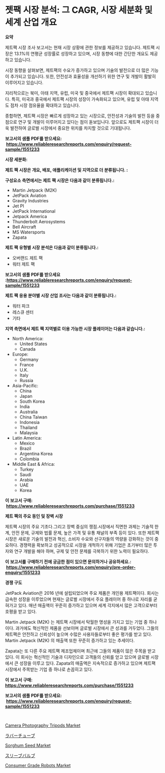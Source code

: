 <p><h1>젯팩 시장 분석: 그 CAGR, 시장 세분화 및 세계 산업 개요</h1></p><p><strong>요약</strong></p>
<p><p>제트팩 시장 조사 보고서는 현재 시장 상황에 관한 정보를 제공하고 있습니다. 제트팩 시장은 13.1%의 연평균 성장률로 성장하고 있으며, 시장 동향에 대한 간단한 개요도 제공하고 있습니다.</p><p>시장 동향을 살펴보면, 제트팩의 수요가 증가하고 있으며 기술의 발전으로 더 많은 기능이 추가되고 있습니다. 또한, 안전성과 효율성을 개선하기 위한 연구 및 개발이 활발히 이루어지고 있습니다.</p><p>지리적으로는 북미, 아태 지역, 유럽, 미국 및 중국에서 제트팩 시장이 확대되고 있습니다. 특히, 미국과 중국에서 제트팩 시장의 성장이 가속화되고 있으며, 유럽 및 아태 지역도 점차 시장 점유율을 확대하고 있습니다.</p><p>종합하면, 제트팩 시장은 빠르게 성장하고 있는 시장으로, 안전성과 기술의 발전 등을 중점으로 연구 및 개발이 이루어지고 있다는 점이 돋보입니다. 앞으로도 제트팩 시장이 더욱 발전하여 글로벌 시장에서 중요한 위치를 차지할 것으로 기대됩니다.</p></p>
<p><strong>보고서의 샘플 PDF를 받으세요: &nbsp;<a href="https://www.reliableresearchreports.com/enquiry/request-sample/1551233">https://www.reliableresearchreports.com/enquiry/request-sample/1551233</a></strong></p>
<p><strong>시장 세분화:</strong></p>
<p><strong> 제트 팩 시장은 개요, 배포, 애플리케이션 및 지역으로 더 분류됩니다. :</strong></p>
<p><strong>구성요소 측면에서는 제트 팩 시장은 다음과 같이 분류됩니다.:</strong></p>
<p><ul><li>Martin Jetpack (M2K)</li><li>JetPack Aviation</li><li>Gravity Industries</li><li>Jet PI</li><li>JetPack International</li><li>Jetpack America</li><li>Thunderbolt Aerosystems</li><li>Bell Aircraft</li><li>MS Watersports</li><li>Zapata</li></ul></p>
<p><strong> 제트 팩 유형별 시장 분석은 다음과 같이 분류됩니다.:</strong></p>
<p><ul><li>오버랜드 제트 팩</li><li>워터 제트 팩</li></ul></p>
<p><strong>보고서의 샘플 PDF를 받으세요 :<a href="https://www.reliableresearchreports.com/enquiry/request-sample/1551233">https://www.reliableresearchreports.com/enquiry/request-sample/1551233</a></strong></p>
<p><strong> 제트 팩 응용 분야별 시장 산업 조사는 다음과 같이 분류됩니다.:</strong></p>
<p><ul><li>워터 파크</li><li>레스큐 센터</li><li>기타</li></ul></p>
<p><strong>지역 측면에서 제트 팩 지역별로 이용 가능한 시장 플레이어는 다음과 같습니다.:</strong></p>
<p><ul>
    <li>
        North America:
        <ul>
            <li>United States</li>
            <li>Canada</li>
        </ul>
    </li>
    <li>
        Europe:
        <ul>
            <li>Germany</li>
            <li>France</li>
            <li>U.K.</li>
            <li>Italy</li>
            <li>Russia</li>
        </ul>
    </li>
    <li>
        Asia-Pacific:
        <ul>
            <li>China</li>
            <li>Japan</li>
            <li>South Korea</li>
            <li>India</li>
            <li>Australia</li>
            <li>China Taiwan</li>
            <li>Indonesia</li>
            <li>Thailand</li>
            <li>Malaysia</li>
        </ul>
    </li>
    <li>
        Latin America:
        <ul>
            <li>Mexico</li>
            <li>Brazil</li>
            <li>Argentina Korea</li>
            <li>Colombia</li>
        </ul>
    </li>
    <li>
        Middle East & Africa:
        <ul>
            <li>Turkey</li>
            <li>Saudi</li>
            <li>Arabia</li>
            <li>UAE</li>
            <li>Korea</li>
        </ul>
    </li>
    </ul></p>
<p><strong>이 보고서 구매: &nbsp;<a href="https://www.reliableresearchreports.com/purchase/1551233">https://www.reliableresearchreports.com/purchase/1551233</a></strong></p>
<p><strong>제트 팩의 주요 동인 및 장벽 시장</strong></p>
<p><p>제트팩 시장의 주요 기초다.그리고 장벽 중심의 쟁점.시장에서 직면한 과제는 기술적 한계, 안전 문제, 규제와 법률 문제, 높은 가격 및 유통 채널의 부족 등이 있다. 또한 제트팩 시장은 새로운 기술의 발전과 혁신, 소비자 수요와 선구자들의 역량을 강화하는 것이 중요하다. 경쟁력을 확보하고 성공적으로 시장을 개척하기 위해 기업은 초기부터 많은 투자와 연구 개발을 해야 하며, 규제 및 안전 문제를 극복하기 위한 노력이 필요하다.</p></p>
<p><strong>이 보고서를 구매하기 전에 궁금한 점이 있으면 문의하거나 공유하세요.: &nbsp;<a href="https://www.reliableresearchreports.com/enquiry/pre-order-enquiry/1551233">https://www.reliableresearchreports.com/enquiry/pre-order-enquiry/1551233</a></strong></p>
<p><strong>경쟁 구도</strong></p>
<p><p>JetPack Aviation은 2016 년에 설립되었으며 주요 제품은 개인용 제트팩이다. 회사는 급속한 성장을 이루었으며 현재는 글로벌 시장에서 주요 플레이어 중 하나로 자리를 굳혀가고 있다. 매년 매출액이 꾸준히 증가하고 있으며 세계 각지에서 많은 고객으로부터 호평을 받고 있다.</p><p>Martin Jetpack (M2K) 는 제트팩 시장에서 탁월한 명성을 가지고 있는 기업 중 하나이다. 과거에도 혁신적인 제품을 선보이며 글로벌 시장에서 큰 성과를 거두었다. 그들의 제트팩은 안전하고 신뢰성이 높으며 수많은 사용자들로부터 좋은 평가를 받고 있다. Martin Jetpack (M2K) 의 매출액 또한 꾸준히 증가하고 있는 추세이다.</p><p>Zapata는 또 다른 주요 제트팩 제조업체이며 최근에 그들의 제품이 많은 주목을 받고 있다. 이 회사는 혁신적인 기술과 디자인으로 고객들의 신뢰를 얻고 있으며 글로벌 시장에서 큰 성장을 이루고 있다. Zapata의 매출액은 지속적으로 증가하고 있으며 제트팩 시장에서 주목받는 기업 중 하나로 손꼽히고 있다.</p></p>
<p><strong>이 보고서 구매: &nbsp; <a href="https://www.reliableresearchreports.com/purchase/1551233">https://www.reliableresearchreports.com/purchase/1551233</a></strong></p>
<p><strong>보고서의 샘플 PDF를 받으세요: &nbsp;<a href="https://www.reliableresearchreports.com/enquiry/request-sample/1551233">https://www.reliableresearchreports.com/enquiry/request-sample/1551233</a></strong><strong></strong></p>
<p>&nbsp;</p>
<p><p><a href="https://github.com/juancolorado15/Market-Research-Report-List-2/blob/main/camera-photography-tripods-market.md">Camera Photography Tripods Market</a></p><p><a href="https://github.com/EmoryYundt1935/Market-Research-Report-List-1/blob/main/41219217546.md">ラバーチューブ</a></p><p><a href="https://issuu.com/reportprime-2/docs/sorghum-seed-market-size-2030.pptx">Sorghum Seed Market</a></p><p><a href="https://github.com/mcbeesbxa270/Market-Research-Report-List-1/blob/main/33181847545.md">スリーブバルブ</a></p><p><a href="https://github.com/mahnoor2003/Market-Research-Report-List-3/blob/main/consumer-grade-robots-market.md">Consumer Grade Robots Market</a></p></p>
